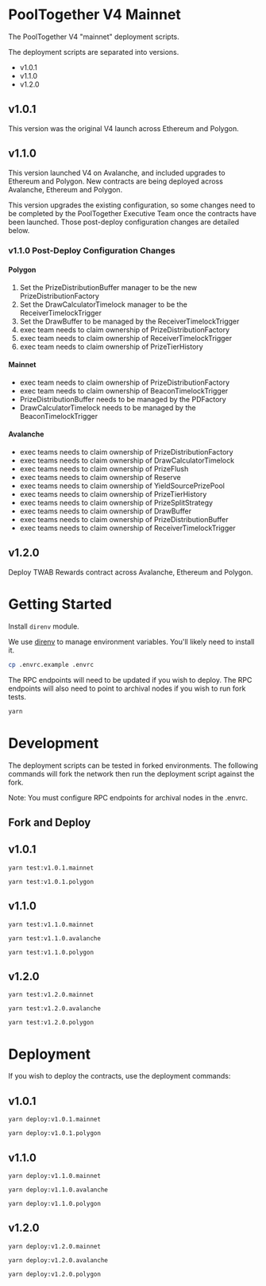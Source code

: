 # PoolTogether V4 Mainnet

The PoolTogether V4 "mainnet" deployment scripts.

The deployment scripts are separated into versions.

- v1.0.1
- v1.1.0
- v1.2.0

## v1.0.1

This version was the original V4 launch across Ethereum and Polygon.

## v1.1.0

This version launched V4 on Avalanche, and included upgrades to Ethereum and Polygon.  New contracts are being deployed across Avalanche, Ethereum and Polygon.

This version upgrades the existing configuration, so some changes need to be completed by the PoolTogether Executive Team once the contracts have been launched.  Those post-deploy configuration changes are detailed below.

### v1.1.0 Post-Deploy Configuration Changes

#### Polygon

1. Set the PrizeDistributionBuffer manager to be the new PrizeDistributionFactory
2. Set the DrawCalculatorTimelock manager to be the ReceiverTimelockTrigger
3. Set the DrawBuffer to be managed by the ReceiverTimelockTrigger
4. exec team needs to claim ownership of PrizeDistributionFactory
5. exec team needs to claim ownership of ReceiverTimelockTrigger
6. exec team needs to claim ownership of PrizeTierHistory

#### Mainnet

- exec team needs to claim ownership of PrizeDistributionFactory
- exec team needs to claim ownership of BeaconTimelockTrigger
- PrizeDistributionBuffer needs to be managed by the PDFactory
- DrawCalculatorTimelock needs to be managed by the BeaconTimelockTrigger

#### Avalanche

- exec teams needs to claim ownership of PrizeDistributionFactory
- exec teams needs to claim ownership of DrawCalculatorTimelock
- exec teams needs to claim ownership of PrizeFlush
- exec teams needs to claim ownership of Reserve
- exec teams needs to claim ownership of YieldSourcePrizePool
- exec teams needs to claim ownership of PrizeTierHistory
- exec teams needs to claim ownership of PrizeSplitStrategy
- exec teams needs to claim ownership of DrawBuffer
- exec teams needs to claim ownership of PrizeDistributionBuffer
- exec teams needs to claim ownership of ReceiverTimelockTrigger

## v1.2.0

Deploy TWAB Rewards contract across Avalanche, Ethereum and Polygon.

# Getting Started

Install `direnv` module.

We use [direnv](https://direnv.net/) to manage environment variables.  You'll likely need to install it.

```sh
cp .envrc.example .envrc
```

The RPC endpoints will need to be updated if you wish to deploy.  The RPC endpoints will also need to point to archival nodes if you wish to run fork tests.

```.sh
yarn
```

# Development

The deployment scripts can be tested in forked environments.  The following commands will fork the network then run the deployment script against the fork.

Note: You must configure RPC endpoints for archival nodes in the .envrc.

## Fork and Deploy

## v1.0.1

```
yarn test:v1.0.1.mainnet
```

```
yarn test:v1.0.1.polygon
```

## v1.1.0

```
yarn test:v1.1.0.mainnet
```

```
yarn test:v1.1.0.avalanche
```

```
yarn test:v1.1.0.polygon
```

## v1.2.0

```
yarn test:v1.2.0.mainnet
```

```
yarn test:v1.2.0.avalanche
```

```
yarn test:v1.2.0.polygon
```

# Deployment

If you wish to deploy the contracts, use the deployment commands:

## v1.0.1

```
yarn deploy:v1.0.1.mainnet
```

```
yarn deploy:v1.0.1.polygon
```

## v1.1.0

```
yarn deploy:v1.1.0.mainnet
```

```
yarn deploy:v1.1.0.avalanche
```

```
yarn deploy:v1.1.0.polygon
```

## v1.2.0

```
yarn deploy:v1.2.0.mainnet
```

```
yarn deploy:v1.2.0.avalanche
```

```
yarn deploy:v1.2.0.polygon
```
